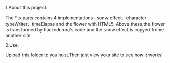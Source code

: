 1.About this project:
  
The *.js parts contains 4 implementations--sonw effect、character typeWriter、timeElapse and the flower with HTML5.
Above these,the flower is transformed by hackedchou's code and the snow effect is copyed frome another site
  
2.Use:
  
Upload this folder to you host.Then just view your site to see how it works!